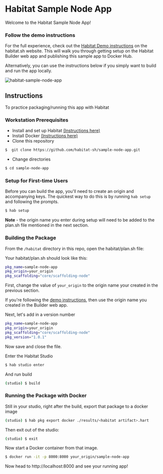# Habitat Sample Node App

Welcome to the Habitat Sample Node App!

### Follow the demo instructions

For the full experience, check out the [Habitat Demo instructions](https://www.habitat.sh/demo/) on the habitat.sh website. This will walk you through getting setup on the Habitat Builder web app and publishing this sample app to Docker Hub.

Alternatively, you can use the instructions below if you simply want to build and run the app locally.

![habitat-sample-node-app](https://user-images.githubusercontent.com/274700/39158589-d1170792-4715-11e8-8e2a-1a2696944500.png)


## Instructions

To practice packaging/running this app with Habitat

### Workstation Prerequisites
* Install and set up Habitat [(Instructions here)](https://www.habitat.sh/tutorials/download/)
* Install Docker [(Instructions here)](https://www.docker.com/community-edition)
* Clone this repository
```bash
$  git clone https://github.com/habitat-sh/sample-node-app.git
```
* Change directories
```bash
$ cd sample-node-app
```

### Setup for First-time Users
Before you can build the app, you'll need to create an origin and accompanying keys.
The quickest way to do this is by running `hab setup` and following the prompts.

```bash
$ hab setup
```

**Note** - the origin name you enter during setup will need to be added to the plan.sh file mentioned in the next section.

### Building the Package
From the `/habitat` directory in this repo, open the habitat/plan.sh file:

Your habitat/plan.sh should look like this:
```sh
pkg_name=sample-node-app
pkg_origin=your_origin
pkg_scaffolding="core/scaffolding-node"
```
First, change the value of `your_origin` to the origin name your created in the previous section.

If you're following the [demo instructions](https://www.habitat.sh/demo/), then use the origin name you created in the Builder web app.

Next, let's add in a version number
```sh
pkg_name=sample-node-app
pkg_origin=your_origin
pkg_scaffolding="core/scaffolding-node"
pkg_version="1.0.1"
```

Now save and close the file.

Enter the Habitat Studio

```bash
$ hab studio enter
```

And run build

```bash
(studio) $ build
```

### Running the Package with Docker

Still in your studio, right after the build, export that package to a docker image
```bash
(studio) $ hab pkg export docker ./results/<habitat artifact>.hart
```

Then exit out of the studio:
```bash
(studio) $ exit
```

Now start a Docker container from that image.

```bash
$ docker run -it -p 8000:8000 your_origin/sample-node-app
```

Now head to http://localhost:8000 and see your running app!
